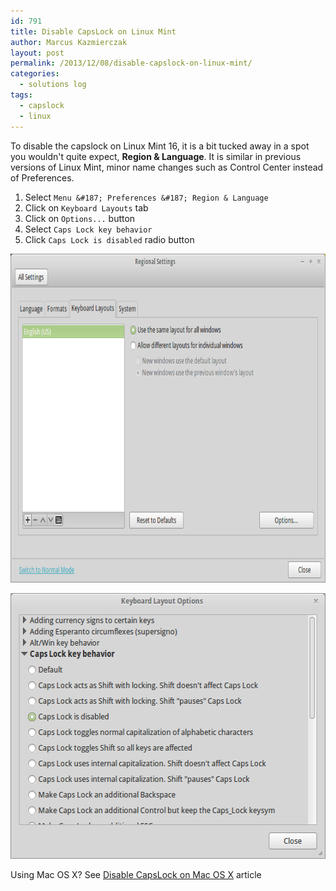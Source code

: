 ```yaml
---
id: 791
title: Disable CapsLock on Linux Mint
author: Marcus Kazmierczak
layout: post
permalink: /2013/12/08/disable-capslock-on-linux-mint/
categories:
  - solutions log
tags:
  - capslock
  - linux
---
```

To disable the capslock on Linux Mint 16, it is a bit tucked away in a spot you wouldn't quite expect, **Region & Language**. It is similar in previous versions of Linux Mint, minor name changes such as Control Center instead of Preferences.

  1. Select ` Menu &#187; Preferences &#187; Region & Language `
  2. Click on ` Keyboard Layouts ` tab
  3. Click on ` Options... ` button
  4. Select ` Caps Lock key behavior `
  5. Click ` Caps Lock is disabled ` radio button

<div align="center">
<p>
<img src="/images/linux-mint-16-1.png" alt="mint region settings" width="800" height="526" class="aligncenter size-full wp-image-792" />
</p>

<p>
<img src="/images/linux-mint-16-2.png" alt="mint keyboard options" width="556" height="425" class="aligncenter size-full wp-image-793" />
</p>
</div>

Using Mac OS X? See [Disable CapsLock on Mac OS X][1] article

 [1]: /2005/07/28/disable-caps-lock-on-mac-os-x/
